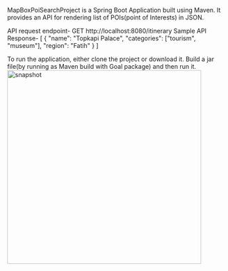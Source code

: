 MapBoxPoiSearchProject is a Spring Boot Application built using Maven. It provides an API for rendering list of POIs(point of Interests) in JSON.

API request endpoint- GET http://localhost:8080/itinerary
Sample API Response-
[
{
"name": "Topkapi Palace",
"categories": ["tourism", "museum"],
"region": "Fatih"
}
]

To run the application, either clone the project or download it. Build a jar file(by running as Maven build with Goal package) and then run it.
<img width="446" alt="snapshot" src="https://user-images.githubusercontent.com/24866461/101906664-55e8d480-3bdf-11eb-8bb7-a184497fbc7d.PNG">
